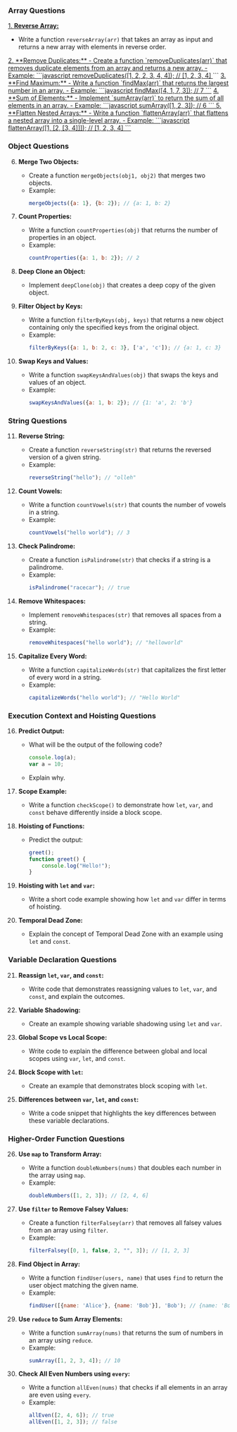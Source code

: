 

### Array Questions

<ins> 1. **Reverse Array:**
   - Write a function `reverseArray(arr)` that takes an array as input and returns a new array with elements in reverse order.
</ins>

<ins>
2. **Remove Duplicates:**
   - Create a function `removeDuplicates(arr)` that removes duplicate elements from an array and returns a new array.
   - Example: 
     ```javascript
     removeDuplicates([1, 2, 2, 3, 4, 4]); // [1, 2, 3, 4]
   </ins>
     ```
<ins>
3. **Find Maximum:**
   - Write a function `findMax(arr)` that returns the largest number in an array.
   - Example:
     ```javascript
     findMax([4, 1, 7, 3]); // 7
     ```</ins>

<ins>
4. **Sum of Elements:**
   - Implement `sumArray(arr)` to return the sum of all elements in an array.
   - Example:
     ```javascript
     sumArray([1, 2, 3]); // 6
     ``` </ins>

<ins>
5. **Flatten Nested Arrays:**
   - Write a function `flattenArray(arr)` that flattens a nested array into a single-level array.
   - Example:
     ```javascript
     flattenArray([1, [2, [3, 4]]]); // [1, 2, 3, 4]
     ```
     </ins>



### Object Questions

6. **Merge Two Objects:**
   - Create a function `mergeObjects(obj1, obj2)` that merges two objects.
   - Example:
     ```javascript
     mergeObjects({a: 1}, {b: 2}); // {a: 1, b: 2}
     ```

7. **Count Properties:**
   - Write a function `countProperties(obj)` that returns the number of properties in an object.
   - Example:
     ```javascript
     countProperties({a: 1, b: 2}); // 2
     ```

8. **Deep Clone an Object:**
   - Implement `deepClone(obj)` that creates a deep copy of the given object.

9. **Filter Object by Keys:**
   - Write a function `filterByKeys(obj, keys)` that returns a new object containing only the specified keys from the original object.
   - Example:
     ```javascript
     filterByKeys({a: 1, b: 2, c: 3}, ['a', 'c']); // {a: 1, c: 3}
     ```

10. **Swap Keys and Values:**
    - Write a function `swapKeysAndValues(obj)` that swaps the keys and values of an object.
    - Example:
      ```javascript
      swapKeysAndValues({a: 1, b: 2}); // {1: 'a', 2: 'b'}
      ```

### String Questions

11. **Reverse String:**
    - Create a function `reverseString(str)` that returns the reversed version of a given string.
    - Example:
      ```javascript
      reverseString("hello"); // "olleh"
      ```

12. **Count Vowels:**
    - Write a function `countVowels(str)` that counts the number of vowels in a string.
    - Example:
      ```javascript
      countVowels("hello world"); // 3
      ```

13. **Check Palindrome:**
    - Create a function `isPalindrome(str)` that checks if a string is a palindrome.
    - Example:
      ```javascript
      isPalindrome("racecar"); // true
      ```

14. **Remove Whitespaces:**
    - Implement `removeWhitespaces(str)` that removes all spaces from a string.
    - Example:
      ```javascript
      removeWhitespaces("hello world"); // "helloworld"
      ```

15. **Capitalize Every Word:**
    - Write a function `capitalizeWords(str)` that capitalizes the first letter of every word in a string.
    - Example:
      ```javascript
      capitalizeWords("hello world"); // "Hello World"
      ```

### Execution Context and Hoisting Questions

16. **Predict Output:**
    - What will be the output of the following code?
      ```javascript
      console.log(a);
      var a = 10;
      ```
    - Explain why.

17. **Scope Example:**
    - Write a function `checkScope()` to demonstrate how `let`, `var`, and `const` behave differently inside a block scope.

18. **Hoisting of Functions:**
    - Predict the output:
      ```javascript
      greet();
      function greet() {
          console.log("Hello!");
      }
      ```

19. **Hoisting with `let` and `var`:**
    - Write a short code example showing how `let` and `var` differ in terms of hoisting.

20. **Temporal Dead Zone:**
    - Explain the concept of Temporal Dead Zone with an example using `let` and `const`.

### Variable Declaration Questions

21. **Reassign `let`, `var`, and `const`:**
    - Write code that demonstrates reassigning values to `let`, `var`, and `const`, and explain the outcomes.

22. **Variable Shadowing:**
    - Create an example showing variable shadowing using `let` and `var`.

23. **Global Scope vs Local Scope:**
    - Write code to explain the difference between global and local scopes using `var`, `let`, and `const`.

24. **Block Scope with `let`:**
    - Create an example that demonstrates block scoping with `let`.

25. **Differences between `var`, `let`, and `const`:**
    - Write a code snippet that highlights the key differences between these variable declarations.

### Higher-Order Function Questions

26. **Use `map` to Transform Array:**
    - Write a function `doubleNumbers(nums)` that doubles each number in the array using `map`.
    - Example:
      ```javascript
      doubleNumbers([1, 2, 3]); // [2, 4, 6]
      ```

27. **Use `filter` to Remove Falsey Values:**
    - Create a function `filterFalsey(arr)` that removes all falsey values from an array using `filter`.
    - Example:
      ```javascript
      filterFalsey([0, 1, false, 2, "", 3]); // [1, 2, 3]
      ```

28. **Find Object in Array:**
    - Write a function `findUser(users, name)` that uses `find` to return the user object matching the given name.
    - Example:
      ```javascript
      findUser([{name: 'Alice'}, {name: 'Bob'}], 'Bob'); // {name: 'Bob'}
      ```

29. **Use `reduce` to Sum Array Elements:**
    - Write a function `sumArray(nums)` that returns the sum of numbers in an array using `reduce`.
    - Example:
      ```javascript
      sumArray([1, 2, 3, 4]); // 10
      ```

30. **Check All Even Numbers using `every`:**
    - Write a function `allEven(nums)` that checks if all elements in an array are even using `every`.
    - Example:
      ```javascript
      allEven([2, 4, 6]); // true
      allEven([1, 2, 3]); // false
      ```

